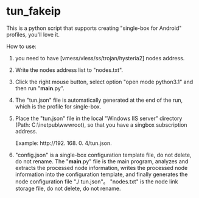 # tun_fakeip
This is a python script that supports creating "single-box for Android" profiles, you'll love it.

How to use:
1. you need to have [vmess/vless/ss/trojan/hysteria2] nodes address.
2. Write the nodes address list to "nodes.txt".
3. Click the right mouse button, select option "open mode python3.1" and then run "__main__.py".
4. The "tun.json" file is automatically generated at the end of the run, which is the profile for single-box.
5. Place the "tun.json" file in the local "Windows IIS server" directory (Path:  C:\inetpub\wwwroot), so that you have a singbox subscription address.

   Example: http://192. 168. 0. 4/tun.json.
   
6. "config.json" is a single-box configuration template file, do not delete, do not rename.
   The "__main__.py" file is the main program, analyzes and extracts the processed node information, writes the processed node information into the configuration template, and finally generates the node configuration file "./ tun.json"。
	 "nodes.txt" is the node link storage file, do not delete, do not rename.
